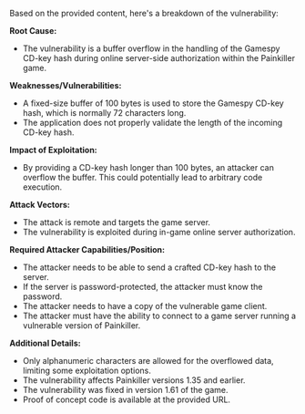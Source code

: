 Based on the provided content, here's a breakdown of the vulnerability:

**Root Cause:**
- The vulnerability is a buffer overflow in the handling of the Gamespy CD-key hash during online server-side authorization within the Painkiller game.

**Weaknesses/Vulnerabilities:**
- A fixed-size buffer of 100 bytes is used to store the Gamespy CD-key hash, which is normally 72 characters long.
- The application does not properly validate the length of the incoming CD-key hash.

**Impact of Exploitation:**
- By providing a CD-key hash longer than 100 bytes, an attacker can overflow the buffer. This could potentially lead to arbitrary code execution.

**Attack Vectors:**
- The attack is remote and targets the game server.
- The vulnerability is exploited during in-game online server authorization.

**Required Attacker Capabilities/Position:**
- The attacker needs to be able to send a crafted CD-key hash to the server.
- If the server is password-protected, the attacker must know the password.
- The attacker needs to have a copy of the vulnerable game client.
- The attacker must have the ability to connect to a game server running a vulnerable version of Painkiller.

**Additional Details:**
- Only alphanumeric characters are allowed for the overflowed data, limiting some exploitation options.
- The vulnerability affects Painkiller versions 1.35 and earlier.
- The vulnerability was fixed in version 1.61 of the game.
- Proof of concept code is available at the provided URL.
